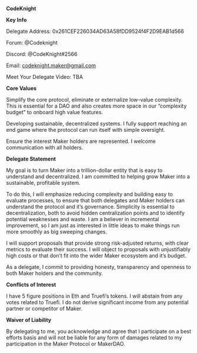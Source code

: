 **CodeKnight**

**Key Info**

Delegate Address: 0x261CEF226034AD63A58fDD9524f4F2D9EAB1d566

Forum: @Codeknight

Discord: @CodeKnight#2566

Email: codeknight.maker@gmail.com

Meet Your Delegate Video: TBA

**Core Values**

Simplify the core protocol, eliminate or externalize low-value complexity. This is essential for a DAO and also creates more space in our “complexity budget” to onboard high value features.

Developing sustainable, decentralized systems. I fully support reaching an end game where the protocol can run itself with simple oversight.

Ensure the interest Maker holders are represented. I welcome communication with all holders.

**Delegate Statement**

My goal is to turn Maker into a trillion-dollar entity that is easy to understand and decentralized. I am committed to helping grow Maker into a sustainable, profitable system.

To do this, I will emphasize reducing complexity and building easy to evaluate processes, to ensure that both delegates and Maker holders can understand the protocol and it’s governance. Simplicity is essential to decentralization, both to avoid hidden centralization points and to identify potential weaknesses and waste. I am a believer in incremental improvement, so I am just as interested in little ideas to make things run more smoothly as big sweeping changes.

I will support proposals that provide strong risk-adjusted returns, with clear metrics to evaluate their success. I will object to proposals with unjustifiably high costs or that don’t fit into the wider Maker ecosystem and it’s budget.

As a delegate, I commit to providing honesty, transparency and openness to both Maker holders and the community.

**Conflicts of Interest**

I have 5 figure positions in Eth and Truefi’s tokens. I will abstain from any votes related to Truefi. I do not derive significant income from any potential partner or competitor of Maker.

**Waiver of Liability**

By delegating to me, you acknowledge and agree that I participate on a best efforts basis and will not be liable for any form of damages related to my participation in the Maker Protocol or MakerDAO.
